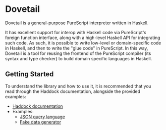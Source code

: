 # Dovetail

Dovetail is a general-purpose PureScript interpreter written in Haskell.

It has excellent support for interop with Haskell code via PureScript's foreign function interface, along with a high-level Haskell API for integrating such code.
As such, it is possible to write low-level or domain-specific code in Haskell,
and then to write the "glue code" in PureScript. In this way, Dovetail is a tool
for reusing the frontend of the PureScript compiler (its syntax and type checker)
to build domain specific languages in Haskell.

## Getting Started

To understand the library and how to use it, it is recommended that you read through the Haddock documentation, alongside the provided examples:

- [Haddock documentation](http://functorial.com/dovetail)
- Examples:
  - [JSON query language](examples/query-json)
  - [Fake data generator](examples/fake-data)